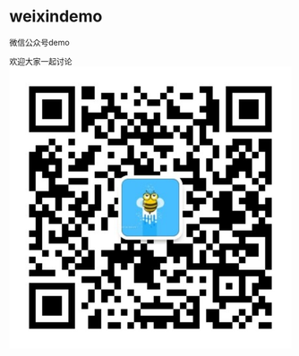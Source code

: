 # weixindemo
微信公众号demo



欢迎大家一起讨论
![image](https://github.com/itbeebee/weixindemo/blob/master/src/main/webapp/images/itbee.jpg)
